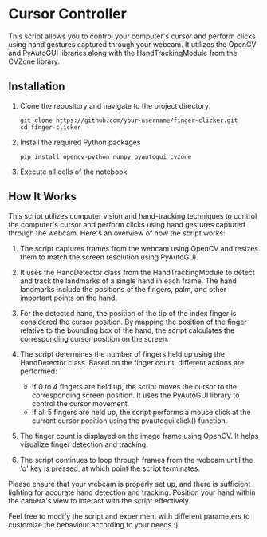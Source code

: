 # Cursor Controller

This script allows you to control your computer's cursor and perform clicks using hand gestures captured through your webcam. It utilizes the OpenCV and PyAutoGUI libraries along with the HandTrackingModule from the CVZone library.

## Installation

1. Clone the repository and navigate to the project directory:
   ```shell
   git clone https://github.com/your-username/finger-clicker.git
   cd finger-clicker
   ```
2. Install the required Python packages
   ```shell
   pip install opencv-python numpy pyautogui cvzone
   ```
3. Execute all cells of the notebook

## How It Works

This script utilizes computer vision and hand-tracking techniques to control the computer's cursor and perform clicks using hand gestures captured through the webcam. Here's an overview of how the script works:

1. The script captures frames from the webcam using OpenCV and resizes them to match the screen resolution using PyAutoGUI.

2. It uses the HandDetector class from the HandTrackingModule to detect and track the landmarks of a single hand in each frame. The hand landmarks include the positions of the fingers, palm, and other important points on the hand.

3. For the detected hand, the position of the tip of the index finger is considered the cursor position. By mapping the position of the finger relative to the bounding box of the hand, the script calculates the corresponding cursor position on the screen.

4. The script determines the number of fingers held up using the HandDetector class. Based on the finger count, different actions are performed:

   - If 0 to 4 fingers are held up, the script moves the cursor to the corresponding screen position. It uses the PyAutoGUI library to control the cursor movement.
   - If all 5 fingers are held up, the script performs a mouse click at the current cursor position using the pyautogui.click() function.

5. The finger count is displayed on the image frame using OpenCV. It helps visualize finger detection and tracking.

6. The script continues to loop through frames from the webcam until the 'q' key is pressed, at which point the script terminates.

Please ensure that your webcam is properly set up, and there is sufficient lighting for accurate hand detection and tracking. Position your hand within the camera's view to interact with the script effectively.

Feel free to modify the script and experiment with different parameters to customize the behaviour according to your needs :)

